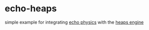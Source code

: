 # echo-heaps
simple example for integrating [echo physics](https://austineast.dev/echo/) with the [heaps engine](https://heaps.io)

